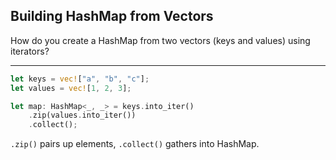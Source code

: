 ## Building HashMap from Vectors

How do you create a HashMap from two vectors (keys and values) using iterators?

---

```rust
let keys = vec!["a", "b", "c"];
let values = vec![1, 2, 3];

let map: HashMap<_, _> = keys.into_iter()
    .zip(values.into_iter())
    .collect();
```
`.zip()` pairs up elements, `.collect()` gathers into HashMap.

